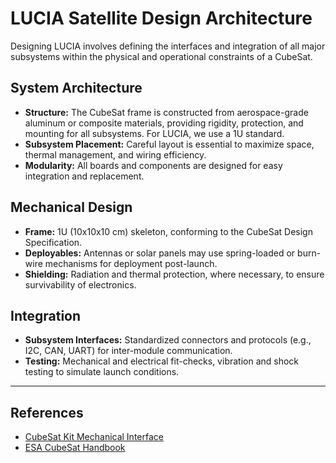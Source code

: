 # LUCIA Satellite Design Architecture

Designing LUCIA involves defining the interfaces and integration of all major subsystems within the physical and operational constraints of a CubeSat.

## System Architecture

- **Structure:** The CubeSat frame is constructed from aerospace-grade aluminum or composite materials, providing rigidity, protection, and mounting for all subsystems. For LUCIA, we use a 1U standard.
- **Subsystem Placement:** Careful layout is essential to maximize space, thermal management, and wiring efficiency.
- **Modularity:** All boards and components are designed for easy integration and replacement.

## Mechanical Design

- **Frame:** 1U (10x10x10 cm) skeleton, conforming to the CubeSat Design Specification.
- **Deployables:** Antennas or solar panels may use spring-loaded or burn-wire mechanisms for deployment post-launch.
- **Shielding:** Radiation and thermal protection, where necessary, to ensure survivability of electronics.

## Integration

- **Subsystem Interfaces:** Standardized connectors and protocols (e.g., I2C, CAN, UART) for inter-module communication.
- **Testing:** Mechanical and electrical fit-checks, vibration and shock testing to simulate launch conditions.

---

## References

- [CubeSat Kit Mechanical Interface](https://www.cubesatkit.com/docs/datasheet/CSK_Mechanical_Interface_RevA.pdf)
- [ESA CubeSat Handbook](https://www.esa.int/Education/ESA_Academy/CubeSat_Support)
